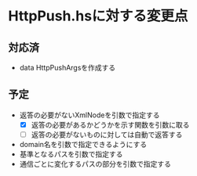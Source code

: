 HttpPush.hsに対する変更点
=========================

対応済
------

* data HttpPushArgsを作成する

予定
----

* 返答の必要がないXmlNodeを引数で指定する
	+ [x] 返答の必要があるかどうかを示す関数を引数に取る
	+ [ ] 返答の必要がないものに対しては自動で返答する
* domain名を引数で指定できるようにする
* 基準となるパスを引数で指定する
* 通信ごとに変化するパスの部分を引数で指定する

